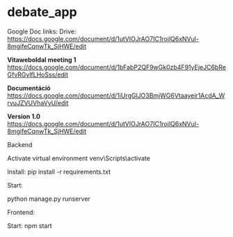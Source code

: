 # debate_app

Google Doc links:
Drive: https://docs.google.com/document/d/1utVIOJrAO7IC1rojlQ6xNVul-8mgifeCqnwTk_SjHWE/edit

  **Vitaweboldal meeting 1** 
  https://docs.google.com/document/d/1bFabP2QF9wGk0zb4F91yEjeJC6bReGfvRGylfLHoSss/edit
  
  **Documentáció**
  https://docs.google.com/document/d/1iUrgGlJO3BmjWG6Vtaayeir1AcdA_WrvuJZVUVhaVyU/edit

  **Version 1.0** 
  https://docs.google.com/document/d/1utVIOJrAO7IC1rojlQ6xNVul-8mgifeCqnwTk_SjHWE/edit

  Backend


  Activate virtual environment
  venv\Scripts\activate
  
  Install:
  pip install -r requirements.txt

  Start:

  python manage.py runserver

  Frontend:

  Start:
  npm start